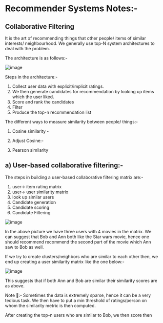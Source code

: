 # Recommender Systems Notes:-



## Collaborative Filtering

It is the art of recommending things that other people/ items of similar interests/ neighbourhood. We generally use top-N system architectures to deal with the problem.

The architecture is as follows:-

![image](https://user-images.githubusercontent.com/100412162/178832695-f23ecbbf-7dfb-4fbd-967e-2120c6fa5760.png)

Steps in the architecture:-

1) Collect user data with explicit/implicit ratings.
2) We then generate candidates for recommendation by looking up items which the user liked.
3) Score and rank the candidates
4) Filter 
5) Produce the top-n recommendation list

The different ways to measure similarity between people/ things:-

1) Cosine similarity - 

2) Adjust Cosine:-

3) Pearson similarity



## a) User-based collaborative filtering:-

The steps in building a user-based collaborative filtering matrix are:-
1) user-> item rating matrix
2) user-> user similarity matrix
3) look up similar users
4) Candidate generation
5) Candidate scoring
6) Candidate Filtering

![image](https://user-images.githubusercontent.com/100412162/178842399-ea9c63a1-e5ab-4558-8d39-ed00b6a541c7.png)

In the above picture we have three users with 4 movies in the matrix. We can suggest that Bob and Ann both like the Star wars movie, hence one should recommend recommend the second part of the movie which Ann saw to Bob as well.

If we try to create clusters/neighbors who are similar to each other then, we end up creating a user similarity matrix like the one below:-

![image](https://user-images.githubusercontent.com/100412162/178842712-b15cfacd-4fa1-4bd4-a283-a3255367440d.png)

This suggests that if both Ann and Bob are similar their similarity scores are as above.

Note 📝:- Sometimes the data is extremely sparse, hence it can be a very tedious task. We then have to put a min threshold of ratings/person on whom the similarity metric is then computed.

After creating the top-n users who are similar to Bob, we then score then
